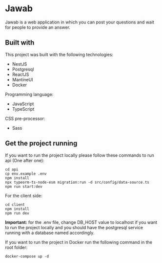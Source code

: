# Jawab
Jawab is a web application in which you can post your questions and wait for people to provide an answer.

## Built with

This project was built with the following technologies:
- NestJS
- Postgresql
- ReactJS
- MantineUI
- Docker

Programming language: 
- JavaScript
- TypeScript

CSS pre-processor:
 - Sass

## Get the project running

If you want to run the project locally please follow these commands to run api (One after one):
```
cd api
cp env.example .env
npm install
npx typeorm-ts-node-esm migration:run -d src/config/data-source.ts
npm run start:dev
```

For the client side:
```
cd client
npm install
npm run dev
```

<strong>Important:</strong> for the .env file, change DB_HOST value to localhost if you want to run the project locally and you should have the postgresql service running with a database named accordingly.

If you want to run the project in Docker run the following command in the root folder:
```
docker-compose up -d
```


